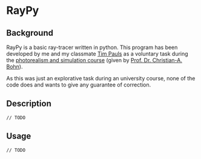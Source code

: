 # RayPy

## Background
RayPy is a basic ray-tracer written in python. This program has been developed by me and my classmate [Tim Pauls](https://www.github.com/timpauls) as a voluntary task during 
the [photorealism and simulation course](http://cg.viswiz.de/?courses.fosim.index) (given by [Prof. Dr. Christian-A. Bohn](http://cg.viswiz.de/?contact.cab.index)).

As this was just an explorative task during an university course, none of the code does and wants to give any guarantee of correction.

## Description
`// TODO`

## Usage
`// TODO`

